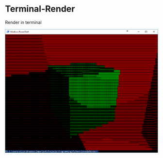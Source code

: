 # Terminal-Render
Render in terminal

![work-example](https://raw.githubusercontent.com/Alick09/Terminal-Render/master/misc/example.png "work example")